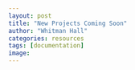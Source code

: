 ```yaml
---
layout: post
title: "New Projects Coming Soon"
author: "Whitman Hall"
categories: resources
tags: [documentation]
image: 
---
```

